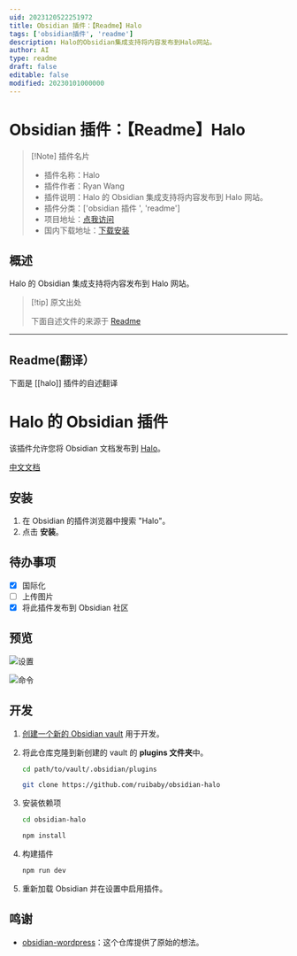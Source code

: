 ```yaml
---
uid: 2023120522251972
title: Obsidian 插件：【Readme】Halo
tags: ['obsidian插件', 'readme']
description: Halo的Obsidian集成支持将内容发布到Halo网站。
author: AI
type: readme
draft: false
editable: false
modified: 20230101000000
---
```


# Obsidian 插件：【Readme】Halo

> [!Note] 插件名片
> - 插件名称：Halo
> - 插件作者：Ryan Wang
> - 插件说明：Halo 的 Obsidian 集成支持将内容发布到 Halo 网站。
> - 插件分类：['obsidian 插件 ', 'readme']
> - 项目地址：[点我访问](https://github.com/halo-sigs/obsidian-halo)
> - 国内下载地址：[下载安装](https://pkmer.cn/products/plugin/pluginMarket/?halo)

## 概述

Halo 的 Obsidian 集成支持将内容发布到 Halo 网站。

> [!tip] 原文出处
>
>下面自述文件的来源于 [Readme](https://ghproxy.net/https://raw.githubusercontent.com/halo-sigs/obsidian-halo/main/README.md)

---

## Readme(翻译）

下面是 [[halo]] 插件的自述翻译

# Halo 的 Obsidian 插件

该插件允许您将 Obsidian 文档发布到 [Halo](https://github.com/halo-dev/halo)。

[中文文档](./README.zh-CN.md)

## 安装

1. 在 Obsidian 的插件浏览器中搜索 "Halo"。
2. 点击 **安装**。

## 待办事项

- [x] 国际化
- [ ] 上传图片
- [x] 将此插件发布到 Obsidian 社区

## 预览

![设置](./images/settings.png)

![命令](./images/commands.png)

## 开发

1. [创建一个新的 Obsidian vault](https://help.obsidian.md/Getting+started/Create+a+vault) 用于开发。
2. 将此仓库克隆到新创建的 vault 的 **plugins 文件夹**中。

   ```bash
   cd path/to/vault/.obsidian/plugins

   git clone https://github.com/ruibaby/obsidian-halo
   ```

3. 安装依赖项

   ```bash
   cd obsidian-halo

   npm install
   ```

4. 构建插件

   ```bash
   npm run dev
   ```

5. 重新加载 Obsidian 并在设置中启用插件。

## 鸣谢

- [obsidian-wordpress](https://github.com/devbean/obsidian-wordpress)：这个仓库提供了原始的想法。



